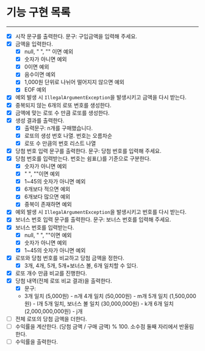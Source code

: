 # 기능 구현 목록

---
- [x] 시작 문구를 출력한다. 문구: 구입금액을 입력해 주세요.
- [x] 금액을 입력한다.
  - [x] null, " ", "" 이면 예외
  - [x] 숫자가 아니면 예외
  - [x] 0이면 예외
  - [x] 음수이면 예외
  - [x] 1,000원 단위로 나뉘어 떨어지지 않으면 예외
  - [x] EOF 예외
- [x] 예외 발생 시 `IllegalArgumentException`을 발생시키고 금액을 다시 받는다. 
- [x] 중복되지 않는 6개의 로또 번호를 생성한다.
- [x] 금액에 맞는 로또 수 만큼 로또를 생성한다.
- [x] 생성 결과를 출력한다.
  - [x] 출력문구: n개를 구매했습니다.
  - [x] 로또의 생성 번호 나열. 번호는 오름차순
  - [x] 로또 수 만큼의 번호 리스트 나열
- [x] 당첨 번호 입력 문구를 출력한다. 문구: 당첨 번호를 입력해 주세요.
- [x] 당첨 번호를 입력받는다. 번호는 쉼표(,)를 기준으로 구분한다.
  - [x] 숫자가 아니면 예외
  - [x] " ", ""이면 예외
  - [x] 1~45의 숫자가 아니면 예외
  - [x] 6개보다 적으면 예외
  - [x] 6개보다 많으면 예외
  - [x] 중복이 존재하면 예외
- [x] 예외 발생 시 `IllegalArgumentException`을 발생시키고 번호를 다시 받는다.
- [x] 보너스 번호 입력 문구를 출력한다. 문구: 보너스 번호를 입력해 주세요.
- [x] 보너스 번호를 입력받는다.
  - [x] null, " ", ""이면 예외
  - [x] 숫자가 아니면 예외
  - [x] 1~45의 숫자가 아니면 예외
- [x] 로또와 당첨 번호를 비교하고 당첨 금액을 정한다.
  - [x] 3개, 4개, 5개, 5개+보너스 볼, 6개 일치할 수 있다.
- [x] 로또 개수 만큼 비교를 진행한다.
- [x] 당첨 내역(전체 로또 비교 결과)을 출력한다.
  - [x] 문구:
  - 3개 일치 (5,000원) - n개
    4개 일치 (50,000원) - m개
    5개 일치 (1,500,000원) - l개
    5개 일치, 보너스 볼 일치 (30,000,000원) - k개
    6개 일치 (2,000,000,000원) - j개
- [ ] 전체 로또의 당첨 금액을 더한다.
- [ ] 수익률을 계산한다. (당첨 금액 / 구매 금액) % 100. 소수점 둘째 자리에서 반올림한다.
- [ ] 수익률을 출력한다.
